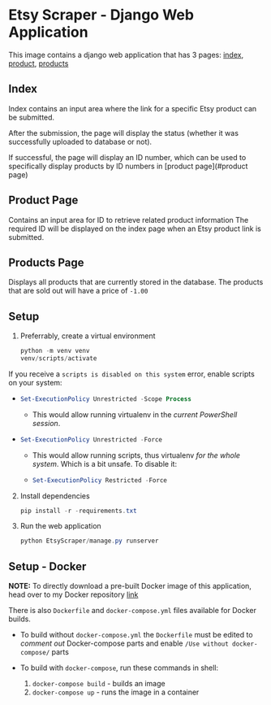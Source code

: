 # Etsy Scraper - Django Web Application
This image contains a django web application that has 3 pages: [index](#index), [product](#product-page), [products](#products-page)

## Index
Index contains an input area where the link for a specific Etsy product can be submitted.

After the submission, the page will display the status (whether it was successfully uploaded to database or not).

If successful, the page will display an ID number, which can be used to specifically display products by ID numbers in [product page](#product page)

## Product Page
Contains an input area for ID to retrieve related product information
The required ID will be displayed on the index page when an Etsy product link is submitted.

## Products Page
Displays all products that are currently stored in the database.
The products that are sold out will have a price of `-1.00`



## Setup

1. Preferrably, create a virtual environment

   ```powershell
   python -m venv venv
   venv/scripts/activate
   ```



If you receive a `scripts is disabled on this system` error, enable scripts on your system:

  - ```powershell
    Set-ExecutionPolicy Unrestricted -Scope Process
    ```

    - This would allow running virtualenv in the *current PowerShell session*.

    

  - ```powershell
    Set-ExecutionPolicy Unrestricted -Force 
    ```

    - This would allow running scripts, thus virtualenv *for the whole system*. Which is a bit unsafe. To disable it:

    - ```powershell
      Set-ExecutionPolicy Restricted -Force
      ```

2. Install dependencies

   ```powershell
   pip install -r -requirements.txt
   ```

2. Run the web application

   ```powershell
   python EtsyScraper/manage.py runserver
   ```



## Setup - Docker

**NOTE:** To directly download a pre-built Docker image of this application, head over to my Docker repository [link](https://hub.docker.com/r/yethranayeh/app)

There is also `Dockerfile` and `docker-compose.yml` files available for Docker builds.

- To build without `docker-compose.yml` the `Dockerfile` must be edited to *comment out* Docker-compose parts and enable `/Use without docker-compose/` parts
- To build with `docker-compose`, run these commands in shell:

  1. `docker-compose build` - builds an image
  2. `docker-compose up` - runs the image in a container
